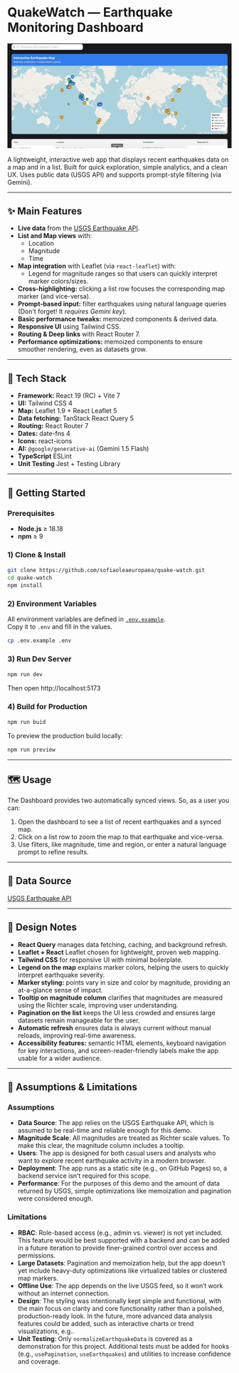 # QuakeWatch — Earthquake Monitoring Dashboard

<p align="center">
  <img src="docs/quakeWatch_demo.gif" alt="Demo" width="650"/>
</p>


A lightweight, interactive web app that displays recent earthquakes data on a map and in a list. Built for quick exploration, simple analytics, and a clean UX. Uses public data (USGS API) and supports prompt-style filtering (via Gemini).

---

## ✨ Main Features

- **Live data** from the [USGS Earthquake API](https://earthquake.usgs.gov/fdsnws/event/1/).
- **List and Map views** with:
  - Location
  - Magnitude
  - Time
- **Map integration** with Leaflet (via `react-leaflet`) with:
  - Legend for magnitude ranges so that users can quickly interpret marker colors/sizes.
- **Cross-highlighting:** clicking a list row focuses the corresponding map marker (and vice-versa).
- **Prompt-based input:** filter earthquakes using natural language queries (Don't forget! It _requires Gemini key_).
- **Basic performance tweaks:** memoized components & derived data.
- **Responsive UI** using Tailwind CSS.
- **Routing & Deep links** with React Router 7.
- **Performance optimizations:** memoized components to ensure smoother rendering, even as datasets grow.

---

## 🧰 Tech Stack

- **Framework:** React 19 (RC) + Vite 7
- **UI:** Tailwind CSS 4
- **Map:** Leaflet 1.9 + React Leaflet 5
- **Data fetching:** TanStack React Query 5
- **Routing:** React Router 7
- **Dates:** date-fns 4
- **Icons:** react-icons
- **AI:** `@google/generative-ai` (Gemini 1.5 Flash)
- **TypeScript** ESLint
- **Unit Testing** Jest + Testing Library 

---

## 🚀 Getting Started

### Prerequisites
- **Node.js** ≥ 18.18
- **npm** ≥ 9 

### 1) Clone & Install
```bash
git clone https://github.com/sofiaoleaeuropaea/quake-watch.git
cd quake-watch
npm install
```

### 2) Environment Variables

All environment variables are defined in [`.env.example`](./.env.example).  
Copy it to `.env` and fill in the values.

```bash
cp .env.example .env
```

### 3) Run Dev Server

```bash
npm run dev
```

Then open http://localhost:5173

### 4) Build for Production

```bash
npm run buid
```

To preview the production build locally:

```bash
npm run preview
```

---

## 🗺️ Usage

The Dashboard provides two automatically synced views. So, as a user you can:
1. Open the dashboard to see a list of recent earthquakes and a synced map.  
2. Click on a list row to zoom the map to that earthquake and vice-versa.  
3. Use filters, like magnitude, time and region, or enter a natural language prompt to refine results.  

---

## 🧩 Data Source

[USGS Earthquake API](https://earthquake.usgs.gov/fdsnws/event/1/)

---

## 🧪 Design Notes

- **React Query** manages data fetching, caching, and background refresh.
- **Leaflet + React** Leaflet chosen for lightweight, proven web mapping.
- **Tailwind CSS** for responsive UI with minimal boilerplate.
- **Legend on the map** explains marker colors, helping the users to quickly interpret earthquake severity.  
- **Marker styling:** points vary in size and color by magnitude, providing an at-a-glance sense of impact.  
- **Tooltip on magnitude column** clarifies that magnitudes are measured using the Richter scale, improving user understanding.  
- **Pagination on the list** keeps the UI less crowded and ensures large datasets remain manageable for the user.  
- **Automatic refresh** ensures data is always current without manual reloads, improving real-time awareness. 
- **Accessibility features:** semantic HTML elements, keyboard navigation for key interactions, and screen-reader-friendly labels make the app usable for a wider audience.  

---

## 📄 Assumptions & Limitations

### Assumptions

- **Data Source**: The app relies on the USGS Earthquake API, which is assumed to be real-time and reliable enough for this demo.
- **Magnitude Scale**: All magnitudes are treated as Richter scale values. To make this clear, the magnitude column includes a tooltip.
- **Users**: The app is designed for both casual users and analysts who want to explore recent earthquake activity in a modern browser.
- **Deployment**: The app runs as a static site (e.g., on GitHub Pages) so, a backend service isn’t required for this scope.
- **Performance**: For the purposes of this demo and the amount of data returned by USGS, simple optimizations like memoization and pagination were considered enough.

### Limitations

- **RBAC**: Role-based access (e.g., admin vs. viewer) is not yet included. This feature would be best supported with a backend and can be added in a future iteration to provide finer-grained control over access and permissions.
- **Large Datasets**: Pagination and memoization help, but the app doesn’t yet include heavy-duty optimizations like virtualized tables or clustered map markers.
- **Offline Use**: The app depends on the live USGS feed, so it won’t work without an internet connection.
- **Design**: The styling was intentionally kept simple and functional, with the main focus on clarity and core functionality rather than a polished, production-ready look. In the future, more advanced data analysis features could be added, such as interactive charts or trend visualizations, e.g..
- **Unit Testing**: Only `normalizeEarthquakeData` is covered as a demonstration for this project. Additional tests must be added for hooks (e.g., `usePagination`, `useEarthquakes`) and utilities to increase confidence and coverage.